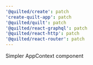 ```yaml
---
'@quilted/create': patch
'create-quilt-app': patch
'@quilted/quilt': patch
'@quilted/react-graphql': patch
'@quilted/react-http': patch
'@quilted/react-router': patch
---
```


Simpler AppContext component

